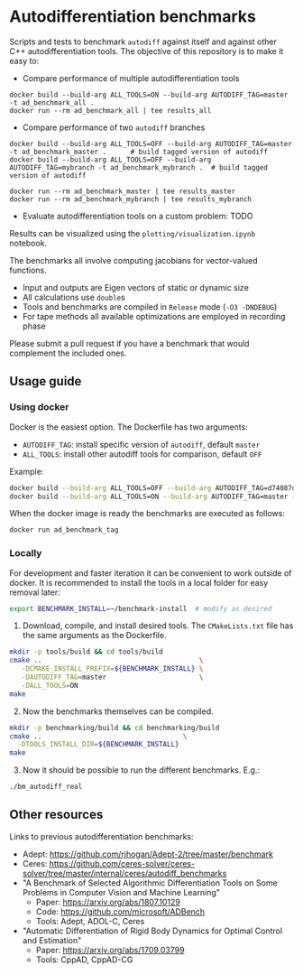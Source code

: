 # Autodifferentiation benchmarks

Scripts and tests to benchmark `autodiff` against itself and against other C++ autodifferentiation tools. The objective of this repository is to make it easy to:

* Compare performance of multiple autodifferentiation tools 
```
docker build --build-arg ALL_TOOLS=ON --build-arg AUTODIFF_TAG=master -t ad_benchmark_all .
docker run --rm ad_benchmark_all | tee results_all
```

* Compare performance of two `autodiff` branches
```
docker build --build-arg ALL_TOOLS=OFF --build-arg AUTODIFF_TAG=master -t ad_benchmark_master .      # build tagged version of autodiff 
docker build --build-arg ALL_TOOLS=OFF --build-arg AUTODIFF_TAG=mybranch -t ad_benchmark_mybranch .  # build tagged version of autodiff 

docker run --rm ad_benchmark_master | tee results_master
docker run --rm ad_benchmark_mybranch | tee results_mybranch
```

* Evaluate autodifferentiation tools on a custom problem: TODO

Results can be visualized using the `plotting/visualization.ipynb` notebook.

The benchmarks all involve computing jacobians for vector-valued functions.
* Input and outputs are Eigen vectors of static or dynamic size
* All calculations use `double`s
* Tools and benchmarks are compiled in `Release` mode (`-O3 -DNDEBUG`)
* For tape methods all available optimizations are employed in recording phase

Please submit a pull request if you have a benchmark that would complement the included ones.


## Usage guide

### Using docker

Docker is the easiest option. The Dockerfile has two arguments: 
 * `AUTODIFF_TAG`: install specific version of `autodiff`, default `master`
 * `ALL_TOOLS`: install other autodiff tools for comparison, default `OFF`

Example:
```zsh
docker build --build-arg ALL_TOOLS=OFF --build-arg AUTODIFF_TAG=d74087d -t ad_benchmark_tag .  # build tagged version of autodiff 
docker build --build-arg ALL_TOOLS=ON --build-arg AUTODIFF_TAG=master -t ad_benchmark_all .    # build all autodiff tools
```
When the docker image is ready the benchmarks are executed as follows:
```zsh
docker run ad_benchmark_tag 
```

### Locally

For development and faster iteration it can be convenient to work outside of docker.
It is recommended to install the tools in a local folder for easy removal later:
```zsh
export BENCHMARK_INSTALL=~/benchmark-install  # modify as desired
```

1. Download, compile, and install desired tools. The `CMakeLists.txt` file has the same arguments as the Dockerfile.
```zsh
mkdir -p tools/build && cd tools/build
cmake ..                                       \
   -DCMAKE_INSTALL_PREFIX=${BENCHMARK_INSTALL} \
   -DAUTODIFF_TAG=master                       \
   -DALL_TOOLS=ON
make
```

2. Now the benchmarks themselves can be compiled.
```zsh
mkdir -p benchmarking/build && cd benchmarking/build
cmake ..                                   \
  -DTOOLS_INSTALL_DIR=${BENCHMARK_INSTALL}
make
```

3. Now it should be possible to run the different benchmarks. E.g.:
```zsh
./bm_autodiff_real
```


## Other resources

Links to previous autodifferentiation benchmarks:

* Adept: https://github.com/rjhogan/Adept-2/tree/master/benchmark
* Ceres: https://github.com/ceres-solver/ceres-solver/tree/master/internal/ceres/autodiff_benchmarks
* "A Benchmark of Selected Algorithmic Differentiation Tools on Some Problems in Computer Vision and Machine Learning"
  - Paper: https://arxiv.org/abs/1807.10129
  - Code: https://github.com/microsoft/ADBench
  - Tools: Adept, ADOL-C, Ceres
* "Automatic Differentiation of Rigid Body Dynamics for Optimal Control and Estimation"
  - Paper: https://arxiv.org/abs/1709.03799
  - Tools: CppAD, CppAD-CG
